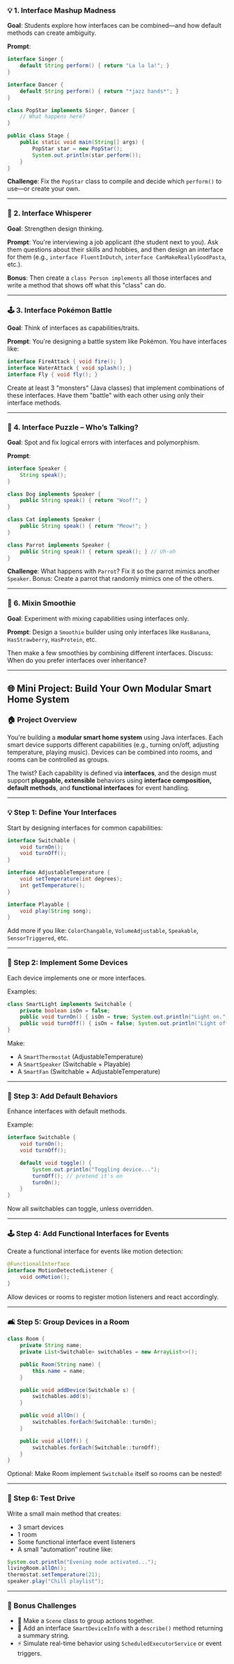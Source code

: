 ### 💡 1. **Interface Mashup Madness**

**Goal**: Students explore how interfaces can be combined—and how default methods can create ambiguity.

**Prompt**:

```java
interface Singer {
    default String perform() { return "La la la!"; }
}

interface Dancer {
    default String perform() { return "*jazz hands*"; }
}

class PopStar implements Singer, Dancer {
    // What happens here?
}

public class Stage {
    public static void main(String[] args) {
        PopStar star = new PopStar();
        System.out.println(star.perform());
    }
}
```

**Challenge**:
Fix the `PopStar` class to compile and decide which `perform()` to use—or create your own.

---


### 🧠 2. **Interface Whisperer**

**Goal**: Strengthen design thinking.

**Prompt**:
You're interviewing a job applicant (the student next to you). Ask them questions about their skills and hobbies, and then design an interface for them (e.g., `interface FluentInDutch`, `interface CanMakeReallyGoodPasta`, etc.).

**Bonus**: Then create a `class Person implements` all those interfaces and write a method that shows off what this "class" can do.

---

### 🕹 3. **Interface Pokémon Battle**

**Goal**: Think of interfaces as capabilities/traits.

**Prompt**:
You're designing a battle system like Pokémon. You have interfaces like:

```java
interface FireAttack { void fire(); }
interface WaterAttack { void splash(); }
interface Fly { void fly(); }
```

Create at least 3 "monsters" (Java classes) that implement combinations of these interfaces. Have them "battle" with each other using only their interface methods.

---

### 🧩 4. **Interface Puzzle – Who’s Talking?**

**Goal**: Spot and fix logical errors with interfaces and polymorphism.

**Prompt**:

```java
interface Speaker {
    String speak();
}

class Dog implements Speaker {
    public String speak() { return "Woof!"; }
}

class Cat implements Speaker {
    public String speak() { return "Meow!"; }
}

class Parrot implements Speaker {
    public String speak() { return speak(); } // Uh-oh
}
```

**Challenge**:
What happens with `Parrot`? Fix it so the parrot mimics another `Speaker`. Bonus: Create a parrot that randomly mimics one of the others.

---

### 🧃 6. **Mixin Smoothie**

**Goal**: Experiment with mixing capabilities using interfaces only.

**Prompt**:
Design a `Smoothie` builder using only interfaces like `HasBanana`, `HasStrawberry`, `HasProtein`, etc.

Then make a few smoothies by combining different interfaces. Discuss: When do you prefer interfaces over inheritance?

---


## 🌐 **Mini Project: Build Your Own Modular Smart Home System**

### 🏠 Project Overview

You're building a **modular smart home system** using Java interfaces. Each smart device supports different capabilities (e.g., turning on/off, adjusting temperature, playing music). Devices can be combined into rooms, and rooms can be controlled as groups.

The twist? Each capability is defined via **interfaces**, and the design must support **pluggable, extensible** behaviors using **interface composition, default methods**, and **functional interfaces** for event handling.

---

### 💡 Step 1: Define Your Interfaces

Start by designing interfaces for common capabilities:

```java
interface Switchable {
    void turnOn();
    void turnOff();
}

interface AdjustableTemperature {
    void setTemperature(int degrees);
    int getTemperature();
}

interface Playable {
    void play(String song);
}
```

Add more if you like: `ColorChangable`, `VolumeAdjustable`, `Speakable`, `SensorTriggered`, etc.

---

### 🧱 Step 2: Implement Some Devices

Each device implements one or more interfaces.

Examples:

```java
class SmartLight implements Switchable {
    private boolean isOn = false;
    public void turnOn() { isOn = true; System.out.println("Light on."); }
    public void turnOff() { isOn = false; System.out.println("Light off."); }
}
```

Make:

* A `SmartThermostat` (AdjustableTemperature)
* A `SmartSpeaker` (Switchable + Playable)
* A `SmartFan` (Switchable + AdjustableTemperature)

---

### 🧠 Step 3: Add Default Behaviors

Enhance interfaces with default methods.

Example:

```java
interface Switchable {
    void turnOn();
    void turnOff();

    default void toggle() {
        System.out.println("Toggling device...");
        turnOff(); // pretend it's on
        turnOn();
    }
}
```

Now all switchables can toggle, unless overridden.

---

### 🕹 Step 4: Add Functional Interfaces for Events

Create a functional interface for events like motion detection:

```java
@FunctionalInterface
interface MotionDetectedListener {
    void onMotion();
}
```

Allow devices or rooms to register motion listeners and react accordingly.

---

### 🛋 Step 5: Group Devices in a Room

```java
class Room {
    private String name;
    private List<Switchable> switchables = new ArrayList<>();

    public Room(String name) {
        this.name = name;
    }

    public void addDevice(Switchable s) {
        switchables.add(s);
    }

    public void allOn() {
        switchables.forEach(Switchable::turnOn);
    }

    public void allOff() {
        switchables.forEach(Switchable::turnOff);
    }
}
```

Optional: Make Room implement `Switchable` itself so rooms can be nested!

---

### 🧪 Step 6: Test Drive

Write a small main method that creates:

* 3 smart devices
* 1 room
* Some functional interface event listeners
* A small “automation” routine like:

```java
System.out.println("Evening mode activated...");
livingRoom.allOn();
thermostat.setTemperature(21);
speaker.play("Chill playlist");
```

---

### 🌟 Bonus Challenges

* 🔁 Make a `Scene` class to group actions together.
* 🧠 Add an interface `SmartDeviceInfo` with a `describe()` method returning a summary string.
* ⚡ Simulate real-time behavior using `ScheduledExecutorService` or event triggers.


